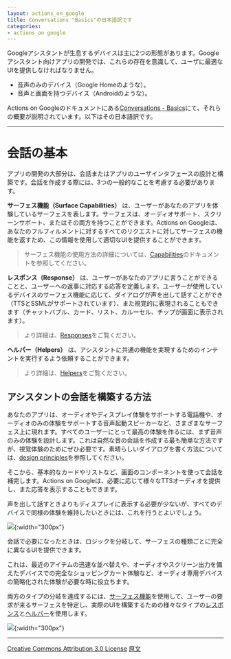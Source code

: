 ```yaml
---
layout: actions_on_google
title: Conversations "Basics"の日本語訳です
categories:
- actions on google
---
```

Googleアシスタントが生息するデバイスは主に2つの形態があります。Googleアシスタント向けアプリの開発では、これらの存在を意識して、ユーザに最適なUIを提供しなければなりません。

* 音声のみのデバイス（Google Homeのような）。
* 音声と画面を持つデバイス（Androidのような）。

Actions on Googleのドキュメントにある[Conversations - Basics](https://developers.google.com/actions/assistant/basics)にて、それらの概要が説明されています。以下はその日本語訳です。

---
# 会話の基本

アプリの開発の大部分は、会話またはアプリのユーザインタフェースの設計と構築です。会話を作成する際には、3つの一般的なことを考慮する必要があります。

**サーフェス機能（Surface Capabilities）** は、ユーザーがあなたのアプリを体験しているサーフェスを表します。サーフェスは、オーディオサポート、スクリーンサポート、またはその両方を持つことができます。Actions on Googleは、あなたのフルフィルメントに対するすべてのリクエストに対してサーフェスの機能を返すため、この情報を使用して適切なUIを提供することができます。

> サーフェス機能の使用方法の詳細については、[Capabilities](https://developers.google.com/actions/assistant/surface-capabilities)のドキュメントを参照してください。

**レスポンス（Response）** は、ユーザーがあなたのアプリに言うことができることと、ユーザーへの返事に対応する応答を定義します。ユーザーが使用しているデバイスのサーフェス機能に応じて、ダイアログが声を出して話すことができ（TTSとSSMLがサポートされています）、また視覚的に表現されることもできます（チャットバブル、カード、リスト、カルーセル、チップが画面に表示されます）。

> より詳細は、[Responses](https://developers.google.com/actions/assistant/responses)をご覧ください。

**ヘルパー（Helpers）** は、アシスタントに共通の機能を実現するためのインテントを実行するよう依頼することができます。

> より詳細は、[Helpers](https://developers.google.com/actions/assistant/helpers)をご覧ください。

## アシスタントの会話を構築する方法

あなたのアプリは、オーディオやディスプレイ体験をサポートする電話機や、オーディオのみの体験をサポートする音声起動スピーカーなど、さまざまなサーフェス上に現れます。すべてのユーザーにとって最高の体験を作るには、まず音声のみの体験を設計します。これは自然な音の会話を作成する最も簡単な方法ですが、視覚体験のためにぜひ必要です。素晴らしいダイアログを書く方法については、[design principles](https://developers.google.com/actions/design/principles)を参照してください。

そこから、基本的なカードやリストなど、画面のコンポーネントを使って会話を補完します。Actions on Googleは、必要に応じて様々なTTSオーディオを提供し、また応答を表示することもできます。

声を出して話すときよりもディスプレイに表示する必要が少ないが、すべてのデバイスで同様の体験を維持したいときには、これを行うとよいでしょう。

![](https://developers.google.com/actions/images/response-branching.svg){:width="300px"}

会話で必要になったときは、ロジックを分岐して、サーフェスの種類ごとに完全に異なるUIを提供できます。

これは、最近のアイテムの迅速な並べ替えや、オーディオやスクリーン出力を備えたデバイスでの完全なショッピングカート体験など、オーディオ専用デバイスの簡略化された体験が必要な時に役立ちます。

両方のタイプの分岐を達成するには、[サーフェス機能](https://developers.google.com/actions/assistant/surface-capabilities)を使用して、ユーザーの要求が来るサーフェスを特定し、実際のUIを構築するための様々なタイプの[レスポンス](https://developers.google.com/actions/assistant/responses)と[ヘルパー](https://developers.google.com/actions/assistant/helpers)を使用します。

![](https://developers.google.com/actions/images/conversation-branching.svg){:width="300px"}

---

[Creative Commons Attribution 3.0 License](http://creativecommons.org/licenses/by/3.0/)
[原文](https://developers.google.com/actions/assistant/basics)
